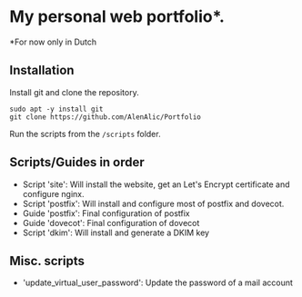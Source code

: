 # My personal web portfolio\*.

\*For now only in Dutch

## Installation

Install git and clone the repository.

    sudo apt -y install git
    git clone https://github.com/AlenAlic/Portfolio

Run the scripts from the `/scripts` folder.

## Scripts/Guides in order

- Script 'site': Will install the website, get an Let's Encrypt certificate and configure nginx.
- Script 'postfix': Will install and configure most of postfix and dovecot.
- Guide 'postfix': Final configuration of postfix
- Guide 'dovecot': Final configuration of dovecot
- Script 'dkim': Will install and generate a DKIM key

## Misc. scripts

- 'update_virtual_user_password': Update the password of a mail account
